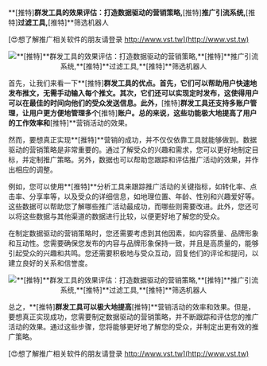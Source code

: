 **[推特]**群发工具的效果评估：打造数据驱动的营销策略,**[推特]**推广引流系统,**[推特]**过滤工具,**[推特]**筛选机器人

[😍想了解推广相关软件的朋友请登录 http://www.vst.tw](http://www.vst.tw)

 <center><img src="https://vst.tw/MP4/tuiguang/png/6.png" alt="**[推特]**群发工具的效果评估：打造数据驱动的营销策略,**[推特]**推广引流系统,**[推特]**过滤工具,**[推特]**筛选机器人"></center>

首先，让我们来看一下**[推特]**群发工具的优点。首先，它们可以帮助用户快速地发布推文，无需手动输入每个推文。其次，它们还可以实现定时发布，这使得用户可以在最佳的时间向他们的受众发送信息。此外，**[推特]**群发工具还支持多账户管理，让用户更方便地管理多个**[推特]**账户。总的来说，这些功能极大地提高了用户的工作效率和**[推特]**营销活动的效果。

然而，要想真正实现**[推特]**营销的成功，并不仅仅依靠工具就能够做到。数据驱动的营销策略是非常重要的。通过了解受众的兴趣和需求，您可以更好地制定目标，并定制推广策略。另外，数据也可以帮助您跟踪和评估推广活动的效果，并作出相应的调整。

例如，您可以使用**[推特]**分析工具来跟踪推广活动的关键指标，如转化率、点击率、分享率等，以及受众的详细信息，如地理位置、年龄、性别和兴趣爱好等。这些数据可以帮助您了解哪些推广活动最成功，而哪些则需要改进。此外，您还可以将这些数据与其他渠道的数据进行比较，以便更好地了解您的受众。

在制定数据驱动的营销策略时，您还需要考虑到其他因素，如内容质量、品牌形象和互动性。您需要确保您发布的内容与品牌形象保持一致，并且是高质量的，能够引起受众的兴趣和共鸣。您还需要积极地与受众互动，回复他们的评论和提问，以建立良好的关系和信誉度。

 <center><img src="https://vst.tw/MP4/tuiguang/png/0.png" alt="**[推特]**群发工具的效果评估：打造数据驱动的营销策略,**[推特]**推广引流系统,**[推特]**过滤工具,**[推特]**筛选机器人"></center>

总之，**[推特]**群发工具可以极大地提高**[推特]**营销活动的效率和效果。但是，要想真正实现成功，您需要制定数据驱动的营销策略，并不断跟踪和评估您的推广活动的效果。通过这些步骤，您将能够更好地了解您的受众，并制定出更有效的推广策略。

[😍想了解推广相关软件的朋友请登录 http://www.vst.tw](http://www.vst.tw)



